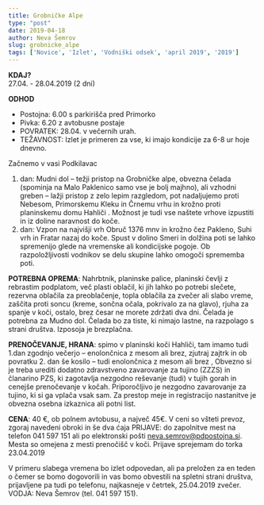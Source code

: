 ```yaml
---
title: Grobničke Alpe
type: "post"
date: 2019-04-18
author: Neva Šemrov
slug: grobnicke_alpe
tags: ['Novice', 'Izlet', 'Vodniški odsek', 'april 2019', '2019']
---
```


**KDAJ?**	
27.04. - 28.04.2019 (2 dni)

**ODHOD**

- Postojna: 6.00 s parkirišča pred Primorko 
- Pivka: 6.20 z avtobusne postaje
- POVRATEK: 28.04. v  večernih urah.
- TEŽAVNOST: Izlet je primeren za vse, ki imajo kondicije za 6-8 ur hoje dnevno. 
<!--more-->

Začnemo v vasi Podkilavac

1.	dan: Mudni dol – težji pristop na Grobničke alpe, obvezna čelada (spominja na Malo Paklenico samo vse je bolj majhno), ali vzhodni greben – lažji pristop z zelo lepim razgledom, pot nadaljujemo proti Nebesom, Primorskemu Kleku in Črnemu vrhu in krožno proti planinskemu domu Hahliči . Možnost je tudi vse naštete vrhove izpustiti in iz doline naravnost do koče.
2.	dan:  Vzpon na najvišji vrh Obruč 1376 mnv in krožno čez Pakleno, Suhi vrh in Fratar nazaj do koče. Spust v dolino
Smeri in dolžina poti se lahko spremenijo glede na vremenske ali kondicijske pogoje. Ob razpoložljivosti vodnikov se delu skupine lahko omogoči sprememba poti.

**POTREBNA OPREMA**: Nahrbtnik, planinske palice, planinski čevlji z rebrastim podplatom, več plasti oblačil, ki jih lahko po potrebi slečete, rezervna oblačila za preoblačenje, topla oblačila za zvečer ali slabo vreme, zaščita proti soncu (kreme, sončna očala, pokrivalo za na glavo), rjuha za spanje v koči, ostalo, brez česar ne morete zdržati dva dni. Čelada je potrebna za Mudno dol.
Čelada bo za tiste, ki nimajo lastne, na razpolago s strani društva. Izposoja je brezplačna.

**PRENOČEVANJE, HRANA**:  spimo v  planinski koči Hahliči, tam imamo tudi 1.dan zgodnjo večerjo – enolončnica z mesom ali brez, zjutraj zajtrk in ob povratku 2. dan še kosilo – tudi enolončnica z mesom ali brez , 
Obvezno si je treba urediti dodatno zdravstveno zavarovanje za tujino (ZZZS) in članarino PZS, ki zagotavlja nezgodno reševanje (tudi) v tujih gorah in cenejše prenočevanje v kočah. Priporočljivo je nezgodno zavarovanje za tujino, ki si ga vplača vsak sam.
Za prestop meje in registracijo nastanitve je obvezna osebna izkaznica ali potni list. 

**CENA**: 40 €, ob polnem avtobusu, a največ 45€. V ceni so všteti prevoz, zgoraj navedeni obroki in še dva ćaja 
PRIJAVE: do zapolnitve mest na telefon 041 597 151 ali po elektronski pošti neva.semrov@pdpostojna.si. Mesta so omejena z mesti prenočišč v koči. Prijave sprejemam do torka 23.04.2019

V primeru slabega vremena bo izlet odpovedan, ali pa preložen za en teden o čemer se bomo dogovorili in vas bomo obvestili na spletni strani društva, prijavljene pa tudi po telefonu, najkasneje v četrtek, 25.04.2019 zvečer. 
VODJA: Neva Šemrov (tel. 041 597 151). 
